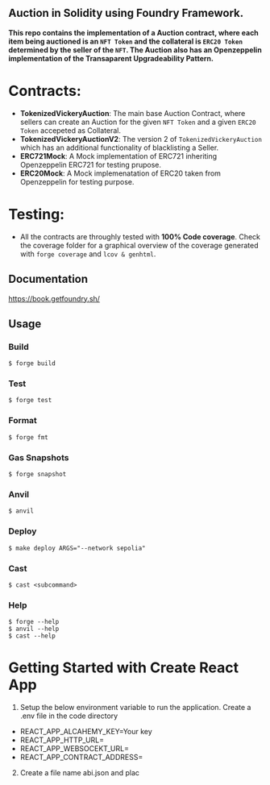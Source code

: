 ## Auction in Solidity using Foundry Framework.

**This repo contains the implementation of a Auction contract, where each item being auctioned is an `NFT Token` and the collateral is `ERC20 Token` determined by the seller of the `NFT`. The Auction also has an Openzeppelin implementation of the Transaparent Upgradeability Pattern.**

# Contracts:

- **TokenizedVickeryAuction**: The main base Auction Contract, where sellers can create an Auction for the given `NFT Token` and a given `ERC20 Token` accepeted as Collateral.
- **TokenizedVickeryAuctionV2**: The version 2 of `TokenizedVickeryAuction` which has an additional functionality of blacklisting a Seller.
- **ERC721Mock**: A Mock implementation of ERC721 inheriting Openzeppelin ERC721 for testing prupose.
- **ERC20Mock**: A Mock implemenatation of ERC20 taken from Openzeppelin for testing purpose.

# Testing:

- All the contracts are throughly tested with **100% Code coverage**. Check the coverage folder for a graphical overview of the coverage generated with `forge coverage` and `lcov & genhtml`.

## Documentation

https://book.getfoundry.sh/

## Usage

### Build

```shell
$ forge build
```

### Test

```shell
$ forge test
```

### Format

```shell
$ forge fmt
```

### Gas Snapshots

```shell
$ forge snapshot
```

### Anvil

```shell
$ anvil
```

### Deploy

```shell
$ make deploy ARGS="--network sepolia"
```

### Cast

```shell
$ cast <subcommand>
```

### Help

```shell
$ forge --help
$ anvil --help
$ cast --help
```

# Getting Started with Create React App

1. Setup the below environment variable to run the application. Create a .env file in the code directory

- REACT_APP_ALCAHEMY_KEY=Your key
- REACT_APP_HTTP_URL=<HTTP URL>
- REACT_APP_WEBSOCEKT_URL=<WEBSOCKET URL>
- REACT_APP_CONTRACT_ADDRESS=<CONTRACT ADDRESS>

2. Create a file name abi.json and plac
